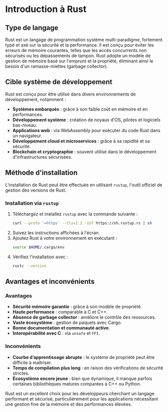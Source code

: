# Introduction à Rust

## Type de langage
Rust est un langage de programmation système multi-paradigme, fortement typé et axé sur la sécurité et la performance. Il est conçu pour éviter les erreurs de mémoire courantes, telles que les accès concurrents non sécurisés ou les dépassements de tampon. Rust adopte un modèle de gestion de mémoire basé sur l'emprunt et la propriété, éliminant ainsi le besoin d'un ramasse-miettes (garbage collector).

## Cible système de développement
Rust est conçu pour être utilisé dans divers environnements de développement, notamment :
- **Systèmes embarqués** : grâce à son faible coût en mémoire et en performances.
- **Développement système** : création de noyaux d'OS, pilotes et logiciels bas-niveau.
- **Applications web** : via WebAssembly pour exécuter du code Rust dans un navigateur.
- **Développement cloud et microservices** : grâce à sa rapidité et sa sécurité.
- **Blockchain et cryptographie** : souvent utilisé dans le développement d'infrastructures sécurisées.

## Méthode d'installation
L'installation de Rust peut être effectuée en utilisant `rustup`, l'outil officiel de gestion des versions de Rust.

### Installation via `rustup`
1. Téléchargez et installez `rustup` avec la commande suivante :
   ```sh
   curl --proto '=https' --tlsv1.2 -sSf https://sh.rustup.rs | sh
   ```
2. Suivez les instructions affichées à l'écran.
3. Ajoutez Rust à votre environnement en exécutant :
   ```sh
   source $HOME/.cargo/env
   ```
4. Vérifiez l'installation avec :
   ```sh
   rustc --version
   ```

## Avantages et inconvénients

### Avantages
- **Sécurité mémoire garantie** : grâce à son modèle de propriété.
- **Haute performance** : comparable à C et C++.
- **Absence de garbage collector** : améliore le contrôle des ressources.
- **Vaste écosystème** : gestion de paquets avec Cargo.
- **Bonne documentation et communauté active**.
- **Interopérabilité avec C** : via `unsafe` et `FFI`.

### Inconvénients
- **Courbe d’apprentissage abrupte** : le système de propriété peut être difficile à maîtriser.
- **Temps de compilation plus long** : en raison des vérifications de sécurité strictes.
- **Écosystème encore jeune** : bien que dynamique, il manque parfois certaines bibliothèques matures comparées à C++ ou Python.

Rust est un excellent choix pour les développeurs cherchant un langage performant et sécurisé, particulièrement pour les applications nécessitant une gestion fine de la mémoire et des performances élevées.
